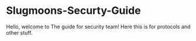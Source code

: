 # Slugmoons-Securty-Guide

Hello, welcome to The guide for security team! Here this is for protocols and other stuff.
